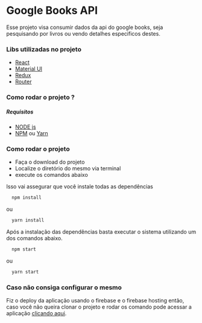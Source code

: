 # Google Books API

Esse projeto visa consumir dados da api do google books, seja pesquisando por livros ou vendo detalhes especificos destes.

### Libs utilizadas no projeto

* [React](https://pt-br.reactjs.org/)
* [Material UI](https://material-ui.com/pt/)
* [Redux](https://redux.js.org/)
* [Router](https://reactrouter.com/web/guides/quick-start)

### Como rodar o projeto ?
##### Requisitos

  * [NODE js]('https://nodejs.org/en/')
  * [NPM]('https://www.npmjs.com/') ou [Yarn]('https://yarnpkg.com/')  

### Como rodar o projeto
  
  * Faça o download do projeto
  * Localize o diretório do mesmo via terminal
  * execute os comandos abaixo 

Isso vai assegurar que você instale todas as dependências

  ```sh
    npm install
```
ou
  ```sh
    yarn install
```

Após a instalação das dependências basta executar o sistema utilizando um dos comandos abaixo. 
  ```sh
    npm start
```
ou
  ```sh
    yarn start
```

### Caso não consiga configurar o mesmo

Fiz o deploy da aplicação usando o firebase e o firebase hosting então, caso você não queira clonar o projeto e rodar os comando pode acessar a aplicação [clicando aqui](https://pautasln.web.app/). 
